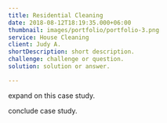 ```yaml
---
title: Residential Cleaning
date: 2018-08-12T18:19:35.000+06:00
thumbnail: images/portfolio/portfolio-3.png
service: House Cleaning
client: Judy A.
shortDescription: short description.
challenge: challenge or question.
solution: solution or answer.

---
```

expand on this case study.

conclude case study.